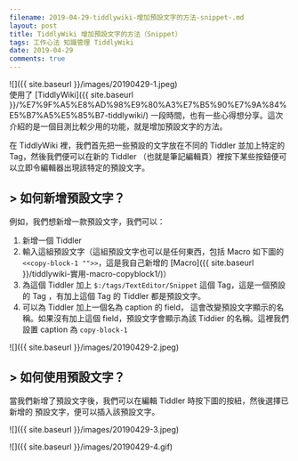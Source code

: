 ```yaml
---
filename: 2019-04-29-tiddlywiki-增加預設文字的方法-snippet-.md
layout: post
title: TiddlyWiki 增加預設文字的方法（Snippet）
tags: 工作心法 知識管理 TiddlyWiki
date: 2019-04-29
comments: true
---
```


![]({{ site.baseurl }}/images/20190429-1.jpeg)  
使用了 [TiddlyWiki]({{ site.baseurl }}/%E7%9F%A5%E8%AD%98%E9%80%A3%E7%B5%90%E7%9A%84%E5%B7%A5%E5%85%B7-tiddlywiki/) 一段時間，也有一些心得想分享。這次介紹的是一個目測比較少用的功能，就是增加預設文字的方法。

在 TiddlyWiki 裡，我們首先把一些預設的文字放在不同的 Tiddler 並加上特定的 Tag，然後我們便可以在新的 Tiddler （也就是筆記編輯頁）裡按下某些按鈕便可以立即令編輯器出現該特定的預設文字。

## > 如何新增預設文字？

例如，我們想新增一款預設文字，我們可以：

1. 新增一個 Tiddler
2. 輸入這組預設文字（這組預設文字也可以是任何東西，包括 Macro 如下圖的 `<<copy-block-1 "">>`，這是我自己新增的 [Macro]({{ site.baseurl }}/tiddlywiki-實用-macro-copyblock1/)）
3. 為這個 Tiddler 加上 `$:/tags/TextEditor/Snippet` 這個 Tag，這是一個預設的 Tag ，有加上這個 Tag 的 Tiddler 都是預設文字。
4. 可以為 Tiddler 加上一個名為 caption 的 field， 這會改變預設文字顯示的名稱。如果沒有加上這個 field，預設文字會顯示為該 Tiddier 的名稱。這裡我們設置 caption 為 `copy-block-1` 

![]({{ site.baseurl }}/images/20190429-2.jpeg)

## > 如何使用預設文字？

當我們新增了預設文字後，我們可以在編輯 Tiddler 時按下圖的按紐，然後選擇已新增的 預設文字，便可以插入該預設文字。

![]({{ site.baseurl }}/images/20190429-3.jpeg)

![]({{ site.baseurl }}/images/20190429-4.gif)

